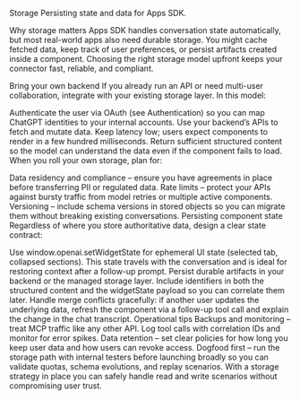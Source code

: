 Storage
Persisting state and data for Apps SDK.

Why storage matters
Apps SDK handles conversation state automatically, but most real-world apps also need durable storage. You might cache fetched data, keep track of user preferences, or persist artifacts created inside a component. Choosing the right storage model upfront keeps your connector fast, reliable, and compliant.

Bring your own backend
If you already run an API or need multi-user collaboration, integrate with your existing storage layer. In this model:

Authenticate the user via OAuth (see Authentication) so you can map ChatGPT identities to your internal accounts.
Use your backend’s APIs to fetch and mutate data. Keep latency low; users expect components to render in a few hundred milliseconds.
Return sufficient structured content so the model can understand the data even if the component fails to load.
When you roll your own storage, plan for:

Data residency and compliance – ensure you have agreements in place before transferring PII or regulated data.
Rate limits – protect your APIs against bursty traffic from model retries or multiple active components.
Versioning – include schema versions in stored objects so you can migrate them without breaking existing conversations.
Persisting component state
Regardless of where you store authoritative data, design a clear state contract:

Use window.openai.setWidgetState for ephemeral UI state (selected tab, collapsed sections). This state travels with the conversation and is ideal for restoring context after a follow-up prompt.
Persist durable artifacts in your backend or the managed storage layer. Include identifiers in both the structured content and the widgetState payload so you can correlate them later.
Handle merge conflicts gracefully: if another user updates the underlying data, refresh the component via a follow-up tool call and explain the change in the chat transcript.
Operational tips
Backups and monitoring – treat MCP traffic like any other API. Log tool calls with correlation IDs and monitor for error spikes.
Data retention – set clear policies for how long you keep user data and how users can revoke access.
Dogfood first – run the storage path with internal testers before launching broadly so you can validate quotas, schema evolutions, and replay scenarios.
With a storage strategy in place you can safely handle read and write scenarios without compromising user trust.